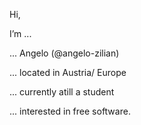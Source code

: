 Hi,<p>
<p>I’m ...<p>
<p>... Angelo (@angelo-zilian)</p>
<p>... located in Austria/ Europe</p>
<p>... currently atill a student</p>
<p>... interested in free software.
